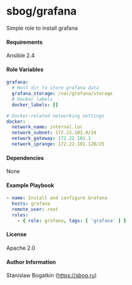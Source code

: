sbog/grafana
============

Simple role to install grafana

#### Requirements

Ansible 2.4

#### Role Variables

```yaml
grafana:
  # Host dir to store grafana data
  grafana_storage: /var/grafana/storage
  # Docker labels
  docker_labels: []

# Docker-related networking settings
docker:
  network_name: internal.loc
  network_subnet: 172.22.101.0/24
  network_gateway: 172.22.101.1
  network_iprange: 172.22.101.128/25
```

#### Dependencies

None

#### Example Playbook

```yaml
- name: Install and configure Grafana
  hosts: grafana
  remote_user: root
  roles:
    - { role: grafana, tags: [ 'grafana' ] }
```

#### License

Apache 2.0

#### Author Information

Stanislaw Bogatkin (https://sbog.ru)
